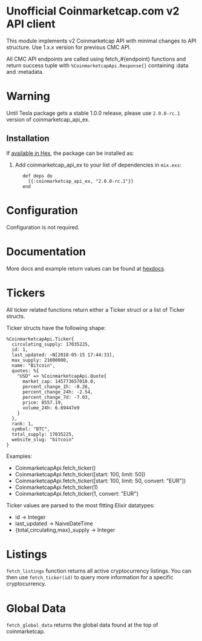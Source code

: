 # Unofficial Coinmarketcap.com v2 API client

This module implements v2 Coinmarketcap API with minimal changes to API structure. Use 1.x.x version for previous CMC API.

All CMC API endpoints are called using fetch_#{endpoint} functions and return success tuple with `%CoinmarketcapApi.Response{}` containing :data and :metadata.

# Warning

Until Tesla package gets a stable 1.0.0 release, please use `2.0.0-rc.1` version of coinmarketcap_api_ex.

## Installation

If [available in Hex](https://hex.pm/coinmarketcap_api_ex), the package can be installed as:

  1. Add coinmarketcap_api_ex to your list of dependencies in `mix.exs`:
  ```
        def deps do
          [{:coinmarketcap_api_ex, "2.0.0-rc.1"}]
        end
  ```
# Configuration

Configuration is not required.

# Documentation

More docs and example return values can be found at [hexdocs](https://hexdocs.pm/coinmarketcap_api/2.0.0/CoinmarketcapApi.html).

# Tickers

All ticker related functions return either a Ticker struct or a list of Ticker structs.

Ticker structs have the following shape:


```
%CoinmarketcapApi.Ticker{
  circulating_supply: 17035225,
  id: 1,
  last_updated: ~N[2018-05-15 17:44:33],
  max_supply: 21000000,
  name: "Bitcoin",
  quotes: %{
    "USD" => %CoinmarketcapApi.Quote{
      market_cap: 145773657018.0,
      percent_change_1h: -0.26,
      percent_change_24h: -2.54,
      percent_change_7d: -7.03,
      price: 8557.19,
      volume_24h: 6.69447e9
    }
  },
  rank: 1,
  symbol: "BTC",
  total_supply: 17035225,
  website_slug: "bitcoin"
}
```

Examples:

* CoinmarketcapApi.fetch_ticker()
* CoinmarketcapApi.fetch_ticker([start: 100, limit: 50])
* CoinmarketcapApi.fetch_ticker([start: 100, limit: 50, convert: "EUR"])
* CoinmarketcapApi.fetch_ticker(1)
* CoinmarketcapApi.fetch_ticker(1, convert: "EUR")

Ticker values are parsed to the most fitting Elixir datatypes:

* id -> Integer
* last_updated -> NaiveDateTime
* {total,circulating,max}_supply -> Integer

# Listings

`fetch_listings` function returns all active cryptocurrency listings. You can then use `fetch_ticker(id)` to query more information for a specific cryptocurrency.

# Global Data

`fetch_global_data` returns the global data found at the top of coinmarketcap.
